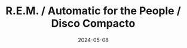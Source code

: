 ---
title: "R.E.M. / Automatic for the People / Disco Compacto"
price: "$25.000"
image: /assets/images/products/rem-automatic-for-the-people-portada.jpg
alt: "R.E.M. / Automatic for the People / Disco Compacto"
modal: "rem-automatic-for-the-people-disco-compacto"
categories:
- Todos	
- Música
date: 2024-05-08
excerpt: "Álbum <i>Automatic for the People</i>, de R.E.M., de 1992. El disco tiene algunas marcas muy leves que no impiden que suene perfectamente."
slideshow-images:
- /assets/images/products/rem-automatic-for-the-people-portada.jpg
- /assets/images/products/rem-automatic-for-the-people-disco.jpg
- /assets/images/products/rem-automatic-for-the-people-libro.jpg
- /assets/images/products/rem-automatic-for-the-people-contraportada.jpg
---